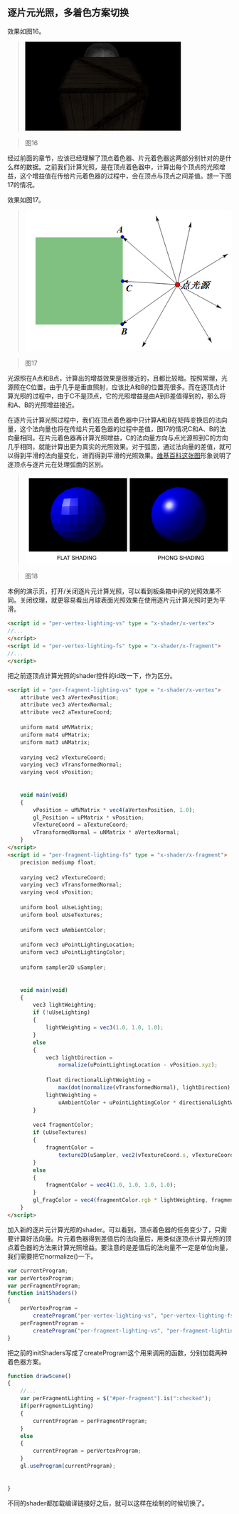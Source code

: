 ## 逐片元光照，多着色方案切换

效果如图16。

>![图16](../image/C1_Start/1_016.gif)

>图16

经过前面的章节，应该已经理解了顶点着色器、片元着色器这两部分别针对的是什么样的数据。之前我们计算光照，是在顶点着色器中，计算出每个顶点的光照增益，这个增益值在传给片元着色器的过程中，会在顶点与顶点之间差值。想一下图17的情况。

效果如图17。

>![图17](../image/C1_Start/1_017.png)

>图17

光源照在A点和B点，计算出的增益效果是很接近的，且都比较暗。按照常理，光源照在C位置，由于几乎是垂直照射，应该比A和B的位置亮很多。而在逐顶点计算光照的过程中，由于C不是顶点，它的光照增益是由A到B差值得到的，那么将和A、B的光照增益接近。

在逐片元计算光照过程中，我们在顶点着色器中只计算A和B在矩阵变换后的法向量，这个法向量也将在传给片元着色器的过程中差值，图17的情况C和A、B的法向量相同。在片元着色器再计算光照增益，C的法向量方向与点光源照到C的方向几乎相同，就能计算出更为真实的光照效果。对于弧面，通过法向量的差值，就可以得到平滑的法向量变化，进而得到平滑的光照效果。[维基百科这张图](http://en.wikipedia.org/wiki/File:Phong-shading-sample.jpg)形象说明了逐顶点与逐片元在处理弧面的区别。
>![图18](../image/C1_Start/1_018.jpg)

>图18

本例的演示页，打开/关闭逐片元计算光照，可以看到板条箱中间的光照效果不同。关闭纹理，就更容易看出月球表面光照效果在使用逐片元计算光照时更为平滑。
```html
<script id = "per-vertex-lighting-vs" type = "x-shader/x-vertex">
//...
</script>
<script id = "per-vertex-lighting-fs" type = "x-shader/x-fragment">
//...
</script>
```
把之前逐顶点计算光照的shader控件的id改一下，作为区分。

```html
<script id = "per-fragment-lighting-vs" type = "x-shader/x-vertex">
	attribute vec3 aVertexPosition;
	attribute vec3 aVertexNormal;
	attribute vec2 aTextureCoord;

	uniform mat4 uMVMatrix;
	uniform mat4 uPMatrix;
	uniform mat3 uNMatrix;

	varying vec2 vTextureCoord;
	varying vec3 vTransformedNormal;
	varying vec4 vPosition;


	void main(void)
	{
		vPosition = uMVMatrix * vec4(aVertexPosition, 1.0);
		gl_Position = uPMatrix * vPosition;
		vTextureCoord = aTextureCoord;
		vTransformedNormal = uNMatrix * aVertexNormal;
	}
</script>
<script id = "per-fragment-lighting-fs" type = "x-shader/x-fragment">
	precision mediump float;

	varying vec2 vTextureCoord;
	varying vec3 vTransformedNormal;
	varying vec4 vPosition;

	uniform bool uUseLighting;
	uniform bool uUseTextures;

	uniform vec3 uAmbientColor;

	uniform vec3 uPointLightingLocation;
	uniform vec3 uPointLightingColor;

	uniform sampler2D uSampler;


	void main(void)
	{
		vec3 lightWeighting;
		if (!uUseLighting)
		{
			lightWeighting = vec3(1.0, 1.0, 1.0);
		}
		else
		{
			vec3 lightDirection =
				normalize(uPointLightingLocation - vPosition.xyz);

			float directionalLightWeighting =
				max(dot(normalize(vTransformedNormal), lightDirection), 0.0);
			lightWeighting =
				uAmbientColor + uPointLightingColor * directionalLightWeighting;
		}

		vec4 fragmentColor;
		if (uUseTextures)
		{
			fragmentColor =
				texture2D(uSampler, vec2(vTextureCoord.s, vTextureCoord.t));
		}
		else
		{
			fragmentColor = vec4(1.0, 1.0, 1.0, 1.0);
		}
		gl_FragColor = vec4(fragmentColor.rgb * lightWeighting, fragmentColor.a);
	}
</script>
```
加入新的逐片元计算光照的shader。可以看到，顶点着色器的任务变少了，只需要计算好法向量。片元着色器得到差值后的法向量后，用类似逐顶点计算光照的顶点着色器的方法来计算光照增益。要注意的是差值后的法向量不一定是单位向量，我们需要把它normalize()一下。

```javascript
var currentProgram;
var perVertexProgram;
var perFragmentProgram;
function initShaders()
{
	perVertexProgram =
		createProgram("per-vertex-lighting-vs", "per-vertex-lighting-fs");
	perFragmentProgram =
		createProgram("per-fragment-lighting-vs", "per-fragment-lighting-fs");
}
```
把之前的initShaders写成了createProgram这个用来调用的函数，分别加载两种着色器方案。

```javascript
function drawScene()
{
    //...
	var perFragmentLighting = $("#per-fragment").is(":checked");
	if(perFragmentLighting)
	{
		currentProgram = perFragmentProgram;
	}
	else
	{
		currentProgram = perVertexProgram;
	}
	gl.useProgram(currentProgram);


}
```
不同的shader都加载编译链接好之后，就可以这样在绘制的时候切换了。
